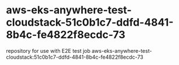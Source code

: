 # aws-eks-anywhere-test-cloudstack-51c0b1c7-ddfd-4841-8b4c-fe4822f8ecdc-73
repository for use with E2E test job aws-eks-anywhere-test-cloudstack:51c0b1c7-ddfd-4841-8b4c-fe4822f8ecdc-73
